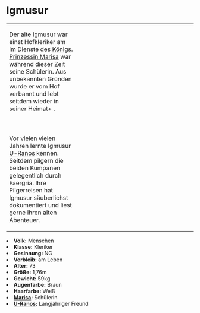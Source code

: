 # Igmusur

<table>
<tr><td>
<p>
Der alte Igmusur war einst Hofkleriker am <a href="Kings-Cliffs.md" anchor="schloss-aegir"></a> im Dienste des
<a href="Gralnach.md">Königs</a>. <a href="Marisa.md">Prinzessin Marisa</a> war während dieser Zeit seine Schülerin.
Aus unbekannten Gründen wurde er vom Hof verbannt und lebt seitdem wieder in seiner Heimat+
<a href="Duensberg-Plateau.md" anchor="d-nsberg"></a>.
<br></br><br></br>
Vor vielen vielen Jahren lernte Igmusur <a href="U-Ranos.md">U-Ranos</a> kennen. Seitdem pilgern die beiden Kumpanen
gelegentlich durch Faergria. Ihre Pilgerreisen hat Igmusur säuberlichst dokumentiert und liest gerne ihren alten
Abenteuer.
</p>

</td><td width="300">
<!-- Edit here -->
<img src="igmusur.png" alt="" />
</td></tr>
</table>

<procedure title="Allgemeine Informationen">
<list columns="3">
<li><b>Volk:</b> Menschen</li>
<li><b>Klasse:</b> Kleriker</li>
<li><b>Gesinnung:</b> NG</li>
<li><b>Verbleib:</b> am Leben</li>
</list>
</procedure>

<procedure title="Aussehen">
<list columns="3">
<li><b>Alter:</b> 73</li>
<li><b>Größe:</b> 1,76m</li>
<li><b>Gewicht:</b> 59kg</li>
<li><b>Augenfarbe:</b> Braun</li>
<li><b>Haarfarbe:</b> Weiß</li>
</list>
</procedure>

<procedure title="Beziehungen">
<list columns="3">
<li><b><a href="Marisa.md">Marisa</a>:</b> Schülerin</li>
<li><b><a href="U-Ranos.md">U-Ranos</a>:</b> Langjähriger Freund</li>
</list>
</procedure>

<!--
## Notizen

- **Ziele:** 
- **Geheimnisse:** 
-->
